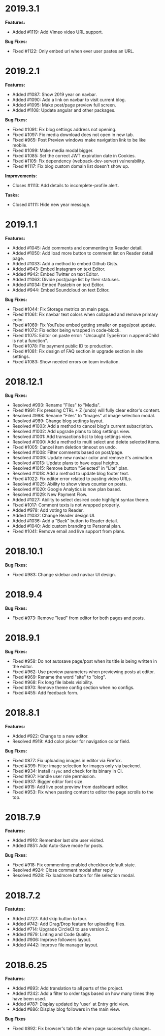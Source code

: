 2019.3.1
========

**Features:**
- Added #1119: Add Vimeo video URL support.

**Bug Fixes:**
- Fixed #1122: Only embed url when ever user pastes an URL.


2019.2.1
========

**Features:**
- Added #1087: Show 2019 year on navbar.
- Added #1090: Add a link on navbar to visit current blog.
- Added #1095: Make post/page preview full screen.
- Added #1108: Update angular and other packages.

**Bug Fixes:**
- Fixed #1091: Fix blog settings address not opening.
- Fixed #1097: Fix media download does not open in new tab.
- Fixed #965: Post Preview windows make navigation link to be like mobile.
- Fixed #1099: Make media modal bigger.
- Fixed #1085: Set the correct JWT expiration date in Cookies.
- Fixed #1105: Fix dependency (webpack-dev-server) vulnerability.
- Fixed #1117: Fix blog custom domain list doesn't show up.

**Improvements:**
- Closes #1113: Add details to incomplete-profile alert.

**Tasks:**
- Closed #1111: Hide new year message.


2019.1.1
========

**Features:**
- Added #1045: Add comments and commenting to Reader detail.
- Added #1050: Add load more button to comment list on Reader detail page.
- Added #1033: Add a method to embed Github Gists.
- Added #943: Embed Instagram on text Editor.
- Added #942: Embed Twitter on text Editor.
- Added #1063: Divide post/page list by their statuses.
- Added #1034: Embed Pastebin on text Editor.
- Added #944: Embed Soundcloud on text Editor.

**Bug Fixes:**
- Fixed #1044: Fix Storage metrics on main page.
- Fixed #1061: Fix navbar text colors when collapsed and remove primary color.
- Fixed #1069: Fix YouTube embed getting smaller on page/post update.
- Fixed #1072: Fix editor being wrapped in code-block.
- Fixed #1075: Editor on paste error: "Uncaught TypeError: n.appendChild is not a function".
- Fixed #1078: Fix payment public ID to production.
- Fixed #1081: Fix design of FAQ section in upgrade section in site settings.
- Fixed #1083: Show needed errors on team invitation.


2018.12.1
========

**Bug Fixes:**
- Resolved #993: Rename "Files" to "Media".
- Fixed #991: Fix pressing CTRL + Z (undo) will fully clear editor's content.
- Resolved #998: Rename "Files" to "Images" at image selection modal.
- Resolved #989: Change blog settings layout.
- Resolved #1003: Add a method to cancel blog's current subscription.
- Resolved #1002: Add upgrade plans to blog settings view.
- Resolved #1001: Add transactions list to blog settings view.
- Resolved #1000: Add a method to multi select and delete selected items.
- Fixed #1005: Cancel item deletion timeout on undo.
- Resolved #1008: Filter comments based on post/page.
- Resolved #1009: Update new navbar color and remove it's animation.
- Resolved #1013: Update plans to have equal heights.
- Resolved #1015: Remove button "Selected" in "Lite" plan.
- Resolved #1018: Add a method to update blog footer text.
- Fixed #1022: Fix editor error related to pasting video URLs.
- Resolved #1025: Ability to show views counter on posts.
- Resolved #1020: Google Analytics is now plan based.
- Resolved #1029: New Payment Flow.
- Added #1027: Ability to select desired code highlight syntax theme.
- Fixed #1017: Comment texts is not wrapped properly.
- Added #978: Add voting to Reader.
- Added #1032: Change Reader design UI.
- Added #1036: Add a "Back" button to Reader detail.
- Added #1040: Add custom branding to Personal plan.
- Fixed #1041: Remove email and live support from plans.


2018.10.1
========

**Bug Fixes:**
- Fixed #983: Change sidebar and navbar UI design.


2018.9.4
========

**Bug Fixes:**
- Fixed #973: Remove "lead" from editor for both pages and posts.


2018.9.1
========

**Bug Fixes:**
- Fixed #958: Do not autosave page/post when its title is being written in the editor.
- Fixed #962: Use preview parameters when previewing posts at editor.
- Fixed #969: Rename the word "site" to "blog".
- Fixed #968: Fix long file labels visibility.
- Fixed #970: Remove theme config section when no configs.
- Fixed #455: Add feedback form.


2018.8.1
========

**Features:**
- Added #922: Change to a new editor.
- Resolved #919: Add color picker for navigation color field.

**Bug Fixes:**
- Fixed #877: Fix uploading images in editor via Firefox.
- Fixed #399: Filter image selection for images only via backend.
- Fixed #934: Install `rsync` and check for its binary in CI.
- Fixed #907: Handle user role permission.
- Fixed #937: Bigger editor font size.
- Fixed #915: Add live post preview from dashboard editor.
- Fixed #953: Fix when pasting content to editor the page scrolls to the top.


2018.7.9
========

**Features:**
- Added #910: Remember last site user visited.
- Added #851: Add Auto-Save mode for posts.

**Bug Fixes**:
- Fixed #918: Fix commenting enabled checkbox default state.
- Resolved #924: Close comment modal after reply
- Resolved #928: Fix loadmore button for file selection modal.


2018.7.2
=========

**Featutes:**
- Added #727: Add skip button to tour.
- Added #742: Add Drag/Drop feature for uploading files.
- Added #714: Upgrade CircleCI to use version 2.
- Added #879: Linting and Code Quality.
- Added #906: Improve followers layout.
- Added #442: Improve file manager layout.


2018.6.25
=========

**Features**:
- Added #893: Add translation to all parts of the project.
- Added #242: Add a filter to order tags based on how many times they have been used.
- Added #787: Display updated by 'user' at Entry grid view.
- Added #886: Display blog followers in the main view.

**Bug Fixes**
- Fixed #892: Fix browser's tab title when page successfuly changes.
